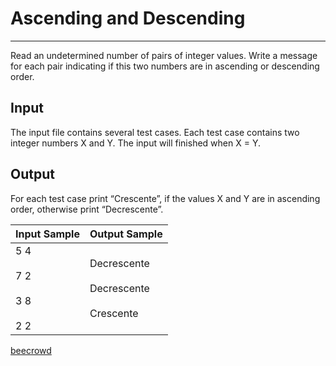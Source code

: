 # Ascending and Descending

---

Read an undetermined number of pairs of integer values. Write a message for each pair indicating if this two numbers are in ascending or descending order.

## Input

The input file contains several test cases. Each test case contains two integer numbers X and Y. The input will finished when X = Y.

## Output

For each test case print “Crescente”, if the values X and Y are in ascending order, otherwise print “Decrescente”.

| Input Sample                         | Output Sample                                   |
| ------------------------------------ | ----------------------------------------------- |
| 5 4<br><br>7 2<br><br>3 8<br><br>2 2 | Decrescente<br><br>Decrescente<br><br>Crescente |

[beecrowd](https://www.beecrowd.com.br/judge/en/problems/view/1113)
